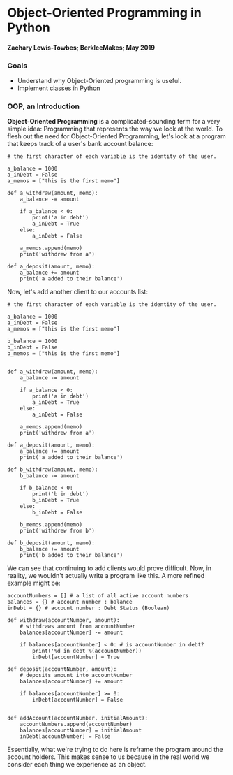 <h1 id="objectorientedprogramminginpython">Object-Oriented Programming in Python</h1>

<h4 id="zacharylewistowbesberkleemakesmay2019">Zachary Lewis-Towbes; BerkleeMakes; May 2019</h4>

<h3 id="goals">Goals</h3>

<ul>
<li>Understand why Object-Oriented programming is useful.</li>

<li>Implement classes in Python</li>
</ul>

<h3 id="oopanintroduction">OOP, an Introduction</h3>

<p><strong>Object-Oriented Programming</strong> is a complicated-sounding term for a very simple idea: Programming that represents the way we look at the world. To flesh out the need for Object-Oriented Programming, let's look at a program that keeps track of a user's bank account balance:</p>

<pre><code># the first character of each variable is the identity of the user. 

a_balance = 1000
a_inDebt = False
a_memos = ["this is the first memo"]

def a_withdraw(amount, memo):
    a_balance -= amount

    if a_balance &lt; 0:
        print('a in debt')
        a_inDebt = True
    else:
        a_inDebt = False

    a_memos.append(memo)
    print('withdrew from a')

def a_deposit(amount, memo):
    a_balance += amount
    print('a added to their balance')
</code></pre>

<p>Now, let's add another client to our accounts list:</p>

<pre><code># the first character of each variable is the identity of the user. 

a_balance = 1000
a_inDebt = False
a_memos = ["this is the first memo"]

b_balance = 1000
b_inDebt = False
b_memos = ["this is the first memo"]


def a_withdraw(amount, memo):
    a_balance -= amount

    if a_balance &lt; 0:
        print('a in debt')
        a_inDebt = True
    else:
        a_inDebt = False

    a_memos.append(memo)
    print('withdrew from a')

def a_deposit(amount, memo):
    a_balance += amount
    print('a added to their balance')

def b_withdraw(amount, memo):
    b_balance -= amount

    if b_balance &lt; 0:
        print('b in debt')
        b_inDebt = True
    else:
        b_inDebt = False

    b_memos.append(memo)
    print('withdrew from b')

def b_deposit(amount, memo):
    b_balance += amount
    print('b added to their balance')
</code></pre>

<p>We can see that continuing to add clients would prove difficult. Now, in reality, we wouldn't actually write a program like this. A more refined example might be: </p>

<pre><code>accountNumbers = [] # a list of all active account numbers
balances = {} # account number : balance
inDebt = {} # account number : Debt Status (Boolean)

def withdraw(accountNumber, amount):
    # withdraws amount from accountNumber
    balances[accountNumber] -= amount

    if balances[accountNumber] &lt; 0: # is accountNumber in debt? 
        print('%d in debt'%(accountNumber))
        inDebt[accountNumber] = True

def deposit(accountNumber, amount):
    # deposits amount into accountNumber
    balances[accountNumber] += amount

    if balances[accountNumber] &gt;= 0:
        inDebt[accountNumber] = False


def addAccount(accountNumber, initialAmount):
    accountNumbers.append(accountNumber)
    balances[accountNumber] = initialAmount
    inDebt[accountNumber] = False
</code></pre>

<p>Essentially, what we're trying to do here is reframe the program around the account holders. This makes sense to us because in the real world we consider each thing we experience as an object. </p>